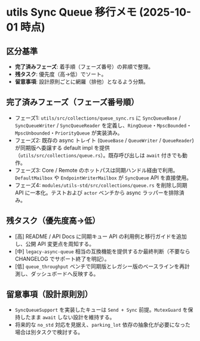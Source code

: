 # utils Sync Queue 移行メモ (2025-10-01 時点)

## 区分基準
- **完了済みフェーズ**: 着手順（フェーズ番号）の昇順で整理。
- **残タスク**: 優先度（高→低）でソート。
- **留意事項**: 設計原則ごとに網羅（排他）となるよう分類。

## 完了済みフェーズ（フェーズ番号順）
- フェーズ1: `utils/src/collections/queue_sync.rs` に `SyncQueueBase` / `SyncQueueWriter` / `SyncQueueReader` を定義し、`RingQueue`・`MpscBounded`・`MpscUnbounded`・`PriorityQueue` が実装済み。
- フェーズ2: 既存の async トレイト (`QueueBase` / `QueueWriter` / `QueueReader`) が同期版へ委譲する default impl を提供（`utils/src/collections/queue.rs`）。既存呼び出しは `await` 付きでも動作。
- フェーズ3: Core / Remote のホットパスは同期ハンドル経由で利用。`DefaultMailbox` や `EndpointWriterMailbox` が `SyncQueue` API を直接使用。
- フェーズ4: `modules/utils-std/src/collections/queue.rs` を削除し同期 API に一本化。テストおよび `actor` ベンチから async ラッパーを排除済み。

## 残タスク（優先度高→低）
- [高] README / API Docs に同期キュー API の利用例と移行ガイドを追加し、公開 API 変更点を周知する。
- [中] `legacy-async-queue` 相当の互換機能を提供するか最終判断（不要なら CHANGELOG でサポート終了を明記）。
- [低] `queue_throughput` ベンチで同期版とレガシー版のベースラインを再計測し、ダッシュボードへ反映する。

## 留意事項（設計原則別）
- `SyncQueueSupport` を実装したキューは `Send + Sync` 前提。`MutexGuard` を保持したまま `await` しない設計を維持する。
- 将来的な `no_std` 対応を見据え、`parking_lot` 依存の抽象化が必要になった場合は別タスクで検討する。

